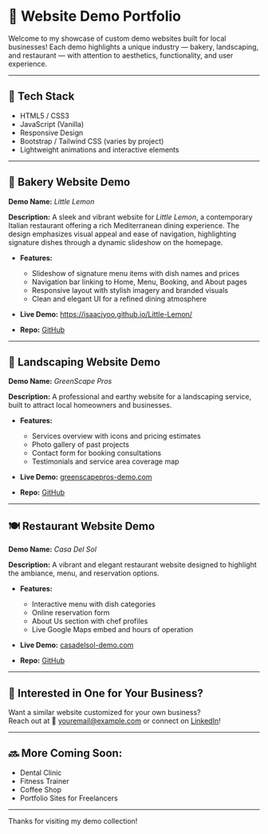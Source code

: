 # 🌟 Website Demo Portfolio

Welcome to my showcase of custom demo websites built for local businesses! Each demo highlights a unique industry — bakery, landscaping, and restaurant — with attention to aesthetics, functionality, and user experience.

---

## 🔧 Tech Stack
- HTML5 / CSS3
- JavaScript (Vanilla)
- Responsive Design
- Bootstrap / Tailwind CSS (varies by project)
- Lightweight animations and interactive elements

---

## 🍋 Bakery Website Demo

**Demo Name:** *Little Lemon*

**Description:** A sleek and vibrant website for *Little Lemon*, a contemporary Italian restaurant offering a rich Mediterranean dining experience. The design emphasizes visual appeal and ease of navigation, highlighting signature dishes through a dynamic slideshow on the homepage.

- **Features:**
  - Slideshow of signature menu items with dish names and prices
  - Navigation bar linking to Home, Menu, Booking, and About pages
  - Responsive layout with stylish imagery and branded visuals
  - Clean and elegant UI for a refined dining atmosphere

- **Live Demo:** https://isaacjyoo.github.io/Little-Lemon/
- **Repo:** [GitHub](https://isaacjyoo.github.io/Little-Lemon/)

---

## 🌿 Landscaping Website Demo

**Demo Name:** *GreenScape Pros*

**Description:** A professional and earthy website for a landscaping service, built to attract local homeowners and businesses.

- **Features:**
  - Services overview with icons and pricing estimates
  - Photo gallery of past projects
  - Contact form for booking consultations
  - Testimonials and service area coverage map

- **Live Demo:** [greenscapepros-demo.com](https://yourlandscapingdemo.com)  
- **Repo:** [GitHub](https://github.com/yourusername/landscaping-demo)

---

## 🍽️ Restaurant Website Demo

**Demo Name:** *Casa Del Sol*

**Description:** A vibrant and elegant restaurant website designed to highlight the ambiance, menu, and reservation options.

- **Features:**
  - Interactive menu with dish categories
  - Online reservation form
  - About Us section with chef profiles
  - Live Google Maps embed and hours of operation

- **Live Demo:** [casadelsol-demo.com](https://yourrestaurantdemo.com)  
- **Repo:** [GitHub](https://github.com/yourusername/restaurant-demo)

---

## 💬 Interested in One for Your Business?

Want a similar website customized for your own business?  
Reach out at 📧 [youremail@example.com](mailto:youremail@example.com) or connect on [LinkedIn](https://linkedin.com/in/yourusername)!

---

## 🔜 More Coming Soon:
- Dental Clinic
- Fitness Trainer
- Coffee Shop
- Portfolio Sites for Freelancers

---

Thanks for visiting my demo collection!
